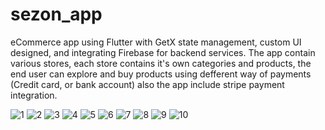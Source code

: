 # sezon_app

eCommerce app using Flutter with GetX state management, custom UI designed, and integrating Firebase for backend services.
The app contain various stores, each store contains it's own categories and products, the end user can explore and buy products using defferent way of payments (Credit card, or bank account)
also the app include stripe payment integration.

![1](https://github.com/WasemAljundy/Sezon-App/assets/109550336/85145cb8-304e-4c18-a3e1-5aa1486f1a54)
![2](https://github.com/WasemAljundy/Sezon-App/assets/109550336/c988f9de-317a-47aa-b9f6-7d7a43f2081b)
![3](https://github.com/WasemAljundy/Sezon-App/assets/109550336/d6d8ea06-f094-4567-b505-9f28c8e12b00)
![4](https://github.com/WasemAljundy/Sezon-App/assets/109550336/add6f351-7d2c-40e7-94a5-63cadf717e70)
![5](https://github.com/WasemAljundy/Sezon-App/assets/109550336/a7fb7edc-b076-44e5-9b4f-0ddf9c93037f)
![6](https://github.com/WasemAljundy/Sezon-App/assets/109550336/7a581251-3225-4ad6-914a-b3f8af9fd1aa)
![7](https://github.com/WasemAljundy/Sezon-App/assets/109550336/f6843590-b6c7-46f5-ab05-f21c4cd8c13f)
![8](https://github.com/WasemAljundy/Sezon-App/assets/109550336/72d6d199-bf33-4852-b2ad-6d5b95957ab7)
![9](https://github.com/WasemAljundy/Sezon-App/assets/109550336/c586c0f0-3d63-4035-9312-a470f61d7041)
![10](https://github.com/WasemAljundy/Sezon-App/assets/109550336/e809f63b-fa86-454a-9cdc-a155bb9d5685)



